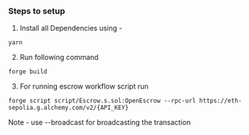 ### Steps to setup

1. Install all Dependencies using -

```
yarn
```

2. Run following command

```
forge build
```

3. For running escrow workflow script run

```
forge script script/Escrow.s.sol:OpenEscrow --rpc-url https://eth-sepolia.g.alchemy.com/v2/{API_KEY}
```

Note - use --broadcast for broadcasting the transaction
